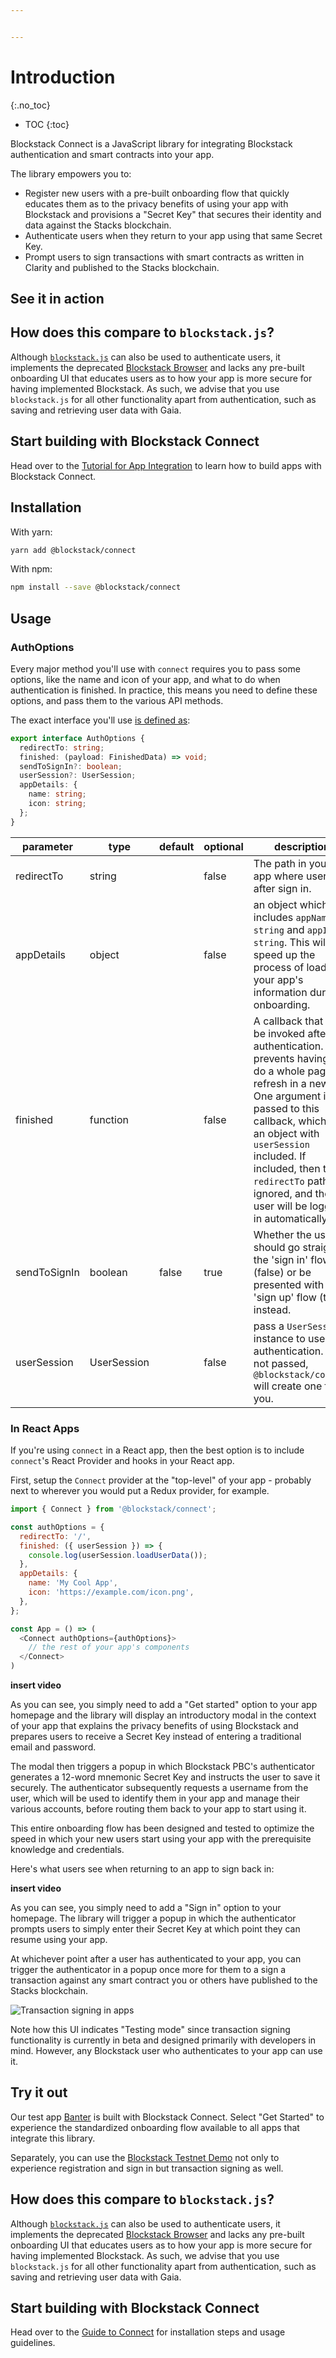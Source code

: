```yaml
---


---
```

# Introduction
{:.no_toc}

* TOC
{:toc}

Blockstack Connect is a JavaScript library for integrating Blockstack authentication and smart contracts into your app.

The library empowers you to:

- Register new users with a pre-built onboarding flow that quickly educates them as to the privacy benefits of using your app with Blockstack and provisions a "Secret Key" that secures their identity and data against the Stacks blockchain.
- Authenticate users when they return to your app using that same Secret Key.
- Prompt users to sign transactions with smart contracts as written in Clarity and published to the Stacks blockchain.

## See it in action

## How does this compare to `blockstack.js`?

Although [`blockstack.js`](https://github.com/blockstack/blockstack.js) can also be used to authenticate users, it implements the deprecated [Blockstack Browser](https://browser.blockstack.org/) and lacks any pre-built onboarding UI that educates users as to how your app is more secure for having implemented Blockstack. As such, we advise that you use `blockstack.js` for all other functionality apart from authentication, such as saving and retrieving user data with Gaia.

## Start building with Blockstack Connect

Head over to the [Tutorial for App Integration](/browser/todo-list.html) to learn how to build apps with Blockstack Connect.

## Installation

With yarn:

```bash
yarn add @blockstack/connect
```

With npm:

```bash
npm install --save @blockstack/connect
```

## Usage

### AuthOptions

Every major method you'll use with `connect` requires you to pass some options, like the name and icon of your app, and what to do when authentication is finished. In practice, this means you need to define these options, and pass them to the various API methods.

The exact interface you'll use [is defined as](https://github.com/blockstack/connect/blob/master/src/auth.ts#L12:L24):

```typescript
export interface AuthOptions {
  redirectTo: string;
  finished: (payload: FinishedData) => void;
  sendToSignIn?: boolean;
  userSession?: UserSession;
  appDetails: {
    name: string;
    icon: string;
  };
}
```

parameter | type | default | optional | description
---|---|---|---|---
redirectTo | string | | false | The path in your app where users go after sign in.
appDetails | object | | false | an object which includes `appName: string` and `appIcon: string`. This will speed up the process of loading your app's information during onboarding.
finished | function | | false | A callback that can be invoked after authentication. This prevents having to do a whole page refresh in a new tab. One argument is passed to this callback, which is an object with `userSession` included. If included, then the `redirectTo` path is ignored, and the user will be logged in automatically.
sendToSignIn | boolean | false | true | Whether the user should go straight to the 'sign in' flow (false) or be presented with the 'sign up' flow (true) instead.
userSession | UserSession | | false | pass a `UserSession` instance to use for authentication. If it's not passed, `@blockstack/connect` will create one for you.


### In React Apps

If you're using `connect` in a React app, then the best option is to include `connect`'s React Provider and hooks in your React app.

First, setup the `Connect` provider at the "top-level" of your app - probably next to wherever you would put a Redux provider, for example.

```javascript
import { Connect } from '@blockstack/connect';

const authOptions = {
  redirectTo: '/',
  finished: ({ userSession }) => {
    console.log(userSession.loadUserData());
  },
  appDetails: {
    name: 'My Cool App',
    icon: 'https://example.com/icon.png',
  },
};

const App = () => (
  <Connect authOptions={authOptions}>
    // the rest of your app's components
  </Connect>
)
```

**insert video**

As you can see, you simply need to add a "Get started" option to your app homepage and the library will display an introductory modal in the context of your app that explains the privacy benefits of using Blockstack and prepares users to receive a Secret Key instead of entering a traditional email and password.

The modal then triggers a popup in which Blockstack PBC's authenticator generates a 12-word mnemonic Secret Key and instructs the user to save it securely. The authenticator subsequently requests a username from the user, which will be used to identify them in your app and manage their various accounts, before routing them back to your app to start using it.

This entire onboarding flow has been designed and tested to optimize the speed in which your new users start using your app with the prerequisite knowledge and credentials. 

Here's what users see when returning to an app to sign back in:

**insert video**

As you can see, you simply need to add a "Sign in" option to your homepage. The library will trigger a popup in which the authenticator prompts users to simply enter their Secret Key at which point they can resume using your app.

At whichever point after a user has authenticated to your app, you can trigger the authenticator in a popup once more for them to a sign a transaction against any smart contract you or others have published to the Stacks blockchain.

![Transaction signing in apps](/assets/img/transaction-signing.png)

Note how this UI indicates "Testing mode" since transaction signing functionality is currently in beta and designed primarily with developers in mind. However, any Blockstack user who authenticates to your app can use it.

## Try it out

Our test app [Banter](https://banter.pub) is built with Blockstack Connect. Select "Get Started" to experience the standardized onboarding flow available to all apps that integrate this library.

Separately, you can use the [Blockstack Testnet Demo](https://authenticator-demo.netlify.app/) not only to experience registration and sign in but transaction signing as well.

## How does this compare to `blockstack.js`?

Although [`blockstack.js`](https://github.com/blockstack/blockstack.js) can also be used to authenticate users, it implements the deprecated [Blockstack Browser](https://browser.blockstack.org/) and lacks any pre-built onboarding UI that educates users as to how your app is more secure for having implemented Blockstack. As such, we advise that you use `blockstack.js` for all other functionality apart from authentication, such as saving and retrieving user data with Gaia.

## Start building with Blockstack Connect

Head over to the [Guide to Connect](get-started.html) for installation steps and usage guidelines.